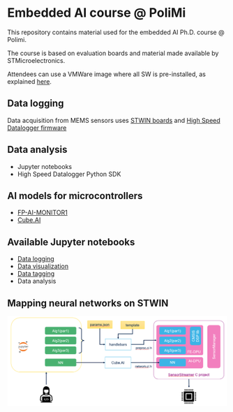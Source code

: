 # Embedded AI course @ PoliMi

This repository contains material used for the embedded AI Ph.D. course @ Polimi.

The course is based on evaluation boards and material made available by STMicroelectronics.

Attendees can use a VMWare image where all SW is pre-installed, as explained [here](VM/README.md).

## Data logging

Data acquisition from MEMS sensors uses [STWIN boards](https://www.st.com/en/evaluation-tools/steval-stwinkt1.html) and [High Speed Datalogger firmware](https://www.st.com/en/embedded-software/fp-sns-datalog1.html)

## Data analysis

* Jupyter notebooks
* High Speed Datalogger Python SDK

## AI models for microcontrollers

* [FP-AI-MONITOR1](https://www.st.com/en/embedded-software/fp-ai-monitor1.html)
* [Cube.AI](https://www.st.com/content/st_com/en/support/learning/stm32-education/stm32-moocs/Introduction_to_STM32CubeAI_MOOC.html)

## Available Jupyter notebooks

* [Data logging](datalog.ipynb)
* [Data visualization](dataviz.ipynb)
* [Data tagging](tagging.ipynb)
* Data analysis

## Mapping neural networks on STWIN

![](docs/pic/sensorstreamer.png)